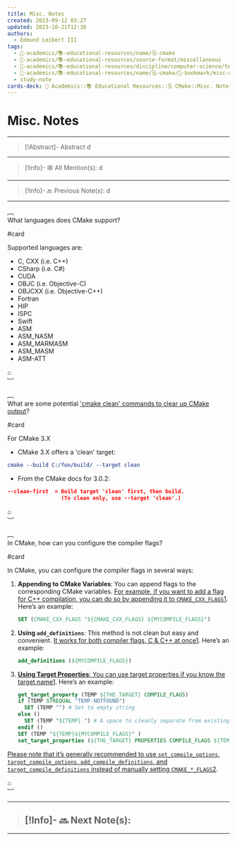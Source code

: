 ```yaml
---
title: Misc. Notes
created: 2023-09-12 03:27
updated: 2023-10-21T12:38
authors:
  - Edmund Leibert III
tags:
  - 🔴-academics/📚-educational-resources/name/🗒️-cmake
  - 🔴-academics/📚-educational-resources/source-format/miscellaneous
  - 🔴-academics/📚-educational-resources/discipline/computer-science/technology/cmake
  - 🔴-academics/📚-educational-resources/name/🗒️-cmake/🔖-bookmark/misc-notes
  - study-note
cards-deck: 🔴 Academics::📚 Educational Resources::🗒️ CMake::Misc. Notes
---
```


#  Misc. Notes

---

> [!Abstract]- Abstract
> d

---

 > [!Info]- 🕸️ All Mention(s): 
 > d

---

 > [!Info]- 🔙️ Previous Note(s): 
 > d

---

﹇<br>
What languages does CMake support? 

#card 

Supported languages are:
- C, CXX (i.e. C++)
- CSharp (i.e. C#)
- CUDA
- OBJC (i.e. Objective-C)
- OBJCXX (i.e. Objective-C++)
- Fortran
- HIP
- ISPC
- Swift
- ASM
- ASM_NASM
- ASM_MARMASM
- ASM_MASM
- ASM-ATT

⌂
<br>﹈<br>


﹇<br>
What are some potential ['cmake clean' commands to clear up CMake output](https://stackoverflow.com/questions/9680420/looking-for-a-cmake-clean-command-to-clear-up-cmake-output)?

#card

For CMake 3.X
- CMake 3.X offers a 'clean' target:
```cmake
cmake --build C:/foo/build/ --target clean
```
- From the CMake docs for 3.0.2:
```cmake
--clean-first  = Build target 'clean' first, then build.
                 (To clean only, use --target 'clean'.)
```

⌂
<br>﹈<br>


﹇<br>
In CMake, how can you configure the compiler flags?

#card 

In CMake, you can configure the compiler flags in several ways:

1. **Appending to CMake Variables**: You can append flags to the corresponding CMake variables. [For example, if you want to add a flag for C++ compilation, you can do so by appending it to `CMAKE_CXX_FLAGS`](https://stackoverflow.com/questions/11783932/how-do-i-add-a-linker-or-compile-flag-in-a-cmake-file)[1](https://stackoverflow.com/questions/11783932/how-do-i-add-a-linker-or-compile-flag-in-a-cmake-file). Here’s an example:
    
    ```cmake
    SET (CMAKE_CXX_FLAGS "${CMAKE_CXX_FLAGS} ${MYCOMPILE_FLAGS}")
    ```
    
2. **Using `add_definitions`**: This method is not clean but easy and convenient. [It works for both compiler flags, C & C++ at once](https://stackoverflow.com/questions/11783932/how-do-i-add-a-linker-or-compile-flag-in-a-cmake-file)[1](https://stackoverflow.com/questions/11783932/how-do-i-add-a-linker-or-compile-flag-in-a-cmake-file). Here’s an example:
    
    ```cmake
    add_definitions (${MYCOMPILE_FLAGS})
    ```
    
3. [**Using Target Properties**: You can use target properties if you know the target name](https://stackoverflow.com/questions/11783932/how-do-i-add-a-linker-or-compile-flag-in-a-cmake-file)[1](https://stackoverflow.com/questions/11783932/how-do-i-add-a-linker-or-compile-flag-in-a-cmake-file). Here’s an example:
    
    ```cmake
    get_target_property (TEMP ${THE_TARGET} COMPILE_FLAGS)
    if (TEMP STREQUAL "TEMP-NOTFOUND")  
      SET (TEMP "") # Set to empty string
    else ()  
      SET (TEMP "${TEMP} ") # A space to cleanly separate from existing content
    endif ()
    SET (TEMP "${TEMP}${MYCOMPILE_FLAGS}" )
    set_target_properties (${THE_TARGET} PROPERTIES COMPILE_FLAGS ${TEMP})
    ```
    

[Please note that it’s generally recommended to use `set_compile_options`, `target_compile_options`, `add_compile_definitions`, and `target_compile_definitions` instead of manually setting `CMAKE_*_FLAGS`](https://stackoverflow.com/questions/59107988/correct-way-to-handle-compiler-flags-when-using-cmake)[2](https://stackoverflow.com/questions/59107988/correct-way-to-handle-compiler-flags-when-using-cmake).

⌂
<br>﹈<br>


---

> [!Info]- 🔜 Next Note(s):
> - 

---
